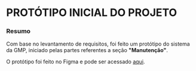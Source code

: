 <h1> PROTÓTIPO INICIAL DO PROJETO</h1>

<h3>Resumo</h3>

Com base no levantamento de requisitos, foi feito um protótipo do sistema da GMP, iniciado pelas partes referentes a seção **"Manutenção"**.

O protótipo foi feito no Figma e pode ser acessado [aqui](https://www.figma.com/file/CZkj4Ir6BrlwN78iZOu5wk/Prot%C3%B3tipo-Report-TELEBRAS?type=design&node-id=0%3A1&mode=design&t=OqBjc4YkyN6dpqHa-1).
